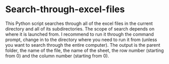 # Search-through-excel-files
This Python script searches through all of the excel files in the current directory and all of its subdirectories. The scope of search depends on where it is launched from. I recommend to run it through the command prompt, change in to the directory where you need to run it from (unless you want to search through the entire computer). The output is the parent folder, the name of the file, the name of the sheet, the row number (starting from 0) and the column number (starting from 0).
